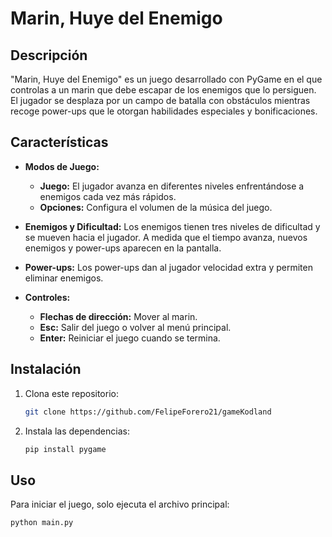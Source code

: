 
# Marin, Huye del Enemigo

## Descripción
"Marin, Huye del Enemigo" es un juego desarrollado con PyGame en el que controlas a un marin que debe escapar de los enemigos que lo persiguen. El jugador se desplaza por un campo de batalla con obstáculos mientras recoge power-ups que le otorgan habilidades especiales y bonificaciones. 

## Características

- **Modos de Juego:**
  - **Juego:** El jugador avanza en diferentes niveles enfrentándose a enemigos cada vez más rápidos.
  - **Opciones:** Configura el volumen de la música del juego.

- **Enemigos y Dificultad:** Los enemigos tienen tres niveles de dificultad y se mueven hacia el jugador. A medida que el tiempo avanza, nuevos enemigos y power-ups aparecen en la pantalla.
  
- **Power-ups:** Los power-ups dan al jugador velocidad extra y permiten eliminar enemigos.

- **Controles:**
  - **Flechas de dirección:** Mover al marin.
  - **Esc:** Salir del juego o volver al menú principal.
  - **Enter:** Reiniciar el juego cuando se termina.


## Instalación

1. Clona este repositorio:
    ```bash
    git clone https://github.com/FelipeForero21/gameKodland
    ```

2. Instala las dependencias:
    ```bash
    pip install pygame
    ```

## Uso

Para iniciar el juego, solo ejecuta el archivo principal:

```bash
python main.py

